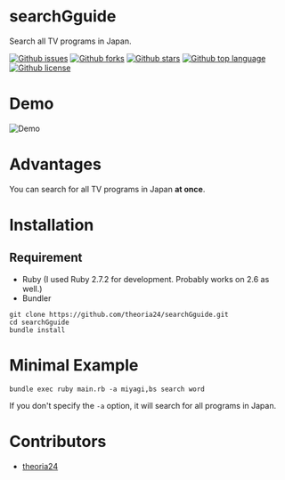 # searchGguide

<!-- # Short Description -->

Search all TV programs in Japan.

<!-- # Badges -->

[![Github issues](https://img.shields.io/github/issues/theoria24/searchGguide)](https://github.com/theoria24/searchGguide/issues)
[![Github forks](https://img.shields.io/github/forks/theoria24/searchGguide)](https://github.com/theoria24/searchGguide/network/members)
[![Github stars](https://img.shields.io/github/stars/theoria24/searchGguide)](https://github.com/theoria24/searchGguide/stargazers)
[![Github top language](https://img.shields.io/github/languages/top/theoria24/searchGguide)](https://github.com/theoria24/searchGguide/)
[![Github license](https://img.shields.io/github/license/theoria24/searchGguide)](https://github.com/theoria24/searchGguide/)

# Demo

![Demo](https://user-images.githubusercontent.com/17396689/98990468-d929f280-256d-11eb-8457-3fc562d705c8.gif)

# Advantages

You can search for all TV programs in Japan **at once**.

# Installation

## Requirement

- Ruby (I used Ruby 2.7.2 for development. Probably works on 2.6 as well.)
- Bundler

```
git clone https://github.com/theoria24/searchGguide.git
cd searchGguide
bundle install
```

# Minimal Example

```
bundle exec ruby main.rb -a miyagi,bs search word
```

If you don't specify the `-a` option, it will search for all programs in Japan.

# Contributors

- [theoria24](https://github.com/theoria24)

<!-- CREATED_BY_LEADYOU_README_GENERATOR -->
